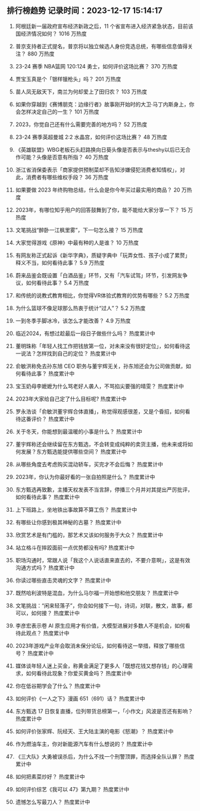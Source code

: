 
## 排行榜趋势 记录时间：2023-12-17 15:14:17
  
  1. 阿根廷新一届政府宣布经济新政之后，11 个省宣布进入经济紧急状态，目前该国经济情况如何？ 1016 万热度
    
  2. 普京支持者正式提名，普京将以独立候选人身份竞选总统，有哪些信息值得关注？ 880 万热度
    
  3. 23-24 赛季 NBA篮网 120:124 勇士，如何评价这场比赛？ 370 万热度
    
  4. 贾宝玉真是个「银样镴枪头」吗？ 201 万热度
    
  5. 苗人凤无敌天下，南兰为何却爱上了田归农？ 103 万热度
    
  6. 如果你穿越到《赛博朋克：边缘行者》故事刚开始时的大卫·马丁内斯身上，你会怎样决定自己的一生？ 101 万热度
    
  7. 2023，你觉自己还有什么需要完善的地方吗？ 52 万热度
    
  8. 23-24 赛季英超曼城 2:2 水晶宫，如何评价这场比赛？ 48 万热度
    
  9. 《英雄联盟》WBG老板石头赶路换向日葵头像是否表示与theshy以后已无合作可能？头像是否意有所指？ 40 万热度
    
  10. 浙江省消保委表示「商家提供预制菜却不告知涉嫌侵犯消费者知情权」，对此，消费者有哪些维权手段？ 36 万热度
    
  11. 如果要做 2023 年终购物总结，什么会是你今年买过最实用的商品？ 20 万热度
    
  12. 2023年，有哪位知乎用户的回答鼓舞到了你，能不能给大家分享一下？ 15 万热度
    
  13. 文笔挑战“醉卧一江枫里雾”，下一句怎么接？ 15 万热度
    
  14. 大家觉得游戏《原神》中最有种的人是谁？ 10 万热度
    
  15. 有网友称正式起诉《新华字典》，质疑字典中「玩弄女性、孩子小成了累赘」释义不当，如何看待此事？ 5.9 万热度
    
  16. 蔚来品鉴会既设置「白酒品鉴」环节，又有「汽车试驾」环节，引发网友争议，如何看待此事？ 5.4 万热度
    
  17. 和传统的说教式教育相比，你觉得VR体验式教育的优势有哪些？ 5.2 万热度
    
  18. 为什么篮球不像足球那么热衷于统计“过人”？ 5.2 万热度
    
  19. 一到冬季手脚冰冷，该怎么才能改善？ 4.9 万热度
    
  20. 临近2024，有想过趁最后一段日子做些什么吗？ 热度累计中
    
  21. 董明珠称「年轻人找工作把钱放第一位，对未来没有很好定位」，如何看待这一说法？怎样找到自己的定位？ 热度累计中
    
  22. 俞敏洪称免去孙东旭 CEO 职务与董宇辉无关，孙东旭还会为公司做贡献，如何看待此事？ 热度累计中
    
  23. 宝玉奶母李嬷嬷为什么骂老好人袭人，不骂掐尖要强的晴雯？ 热度累计中
    
  24. 2023年大家给自己定了什么目标呢? 热度累计中
    
  25. 罗永浩谈「俞敏洪董宇辉合体直播」，称觉得观感很差，又是个昏招，如何看待这番评价？ 热度累计中
    
  26. 关于冬天，你能想到最温暖的小事是什么？ 热度累计中
    
  27. 董宇辉称还会继续留在东方甄选，不会转变成纯粹的卖货主播，他未来或将如何发展？东方甄选能提供哪些空间？ 热度累计中
    
  28. 从哪些角度去考虑购买混动轿车，买完才不会后悔？ 热度累计中
    
  29. 2023年，你认为你最好看的一张自拍照是什么？ 热度累计中
    
  30. 东方甄选再致歉，主播天权发表不当言辞，停播三个月并对其提出严厉批评，如何看待此事？ 热度累计中
    
  31. 上下班路上，坐地铁出事故算不算工伤？ 热度累计中
    
  32. 有哪些让你感到极其神秘的古墓？ 热度累计中
    
  33. 欣赏艺术是有门槛的，那艺术又该如何服务于大众？ 热度累计中
    
  34. 站立格斗在摔跤面前一点优势都没有吗? 热度累计中
    
  35. 职场沟通时，常跟人说「我这个人说话直来直去的，不要介意啊」，这是有效沟通方式吗？ 热度累计中
    
  36. 你读过哪些直击灵魂的文字？ 热度累计中
    
  37. 既然哈利波特是混血，为什么马尔福一开始想和他交朋友？ 热度累计中
    
  38. 文笔挑战：“闲来轻落子”，你会如何接下一句，诗词，对联，散文，故事，都可以，如何接？ 热度累计中
    
  39. 李彦宏表示卷 AI 原生应用才有价值，大模型进展对多数人不是机会，如何看待此观点？ 热度累计中
    
  40. 2023年游戏产业年会取消未保分论坛，如何看待这一举措，释放了哪些信号？ 热度累计中
    
  41. 媒体谈年轻人迷上买金，称黄金满足了更多人「既想花钱又想存钱」的心理需求，如何看待此现象？你爱买黄金吗？ 热度累计中
    
  42. 你在低谷期学会了什么？ 热度累计中
    
  43. 如何评价《一人之下》漫画 651（691）话？ 热度累计中
    
  44. 东方甄选 17 日恢复直播，位列带货总榜第一，「小作文」风波是否还有影响？ 热度累计中
    
  45. 如何评价张家辉、阮经天、王大陆主演的电影《怒潮》？ 热度累计中
    
  46. 作为燃油车主，你对新能源汽车有什么想说的？ 热度累计中
    
  47. 《三大队》大勇被误杀后，为什么不找一个刑警顶罪，而选择全队认罪？ 热度累计中
    
  48. 如何把素菜炒好？ 热度累计中
    
  49. 如何评价综艺《我可以 47》第九期？ 热度累计中
    
  50. 遗憾怎么写最刀人？ 热度累计中
    